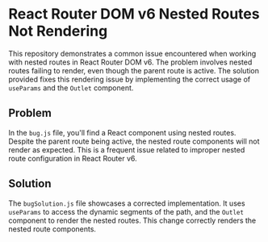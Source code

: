 # React Router DOM v6 Nested Routes Not Rendering

This repository demonstrates a common issue encountered when working with nested routes in React Router DOM v6.  The problem involves nested routes failing to render, even though the parent route is active.  The solution provided fixes this rendering issue by implementing the correct usage of `useParams` and the `Outlet` component.

## Problem

In the `bug.js` file, you'll find a React component using nested routes.  Despite the parent route being active, the nested route components will not render as expected. This is a frequent issue related to improper nested route configuration in React Router v6.

## Solution

The `bugSolution.js` file showcases a corrected implementation.  It uses `useParams` to access the dynamic segments of the path, and the `Outlet` component to render the nested routes.  This change correctly renders the nested route components.
